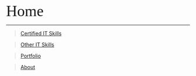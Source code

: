<span style="font-family:Papyrus; font-size:3em;">Home</span>

---

> [Certified IT Skills](certified_skills.md)

> [Other IT Skills](other_skills.md)

> [Portfolio](portfolio.md)

> [About](about.md)
